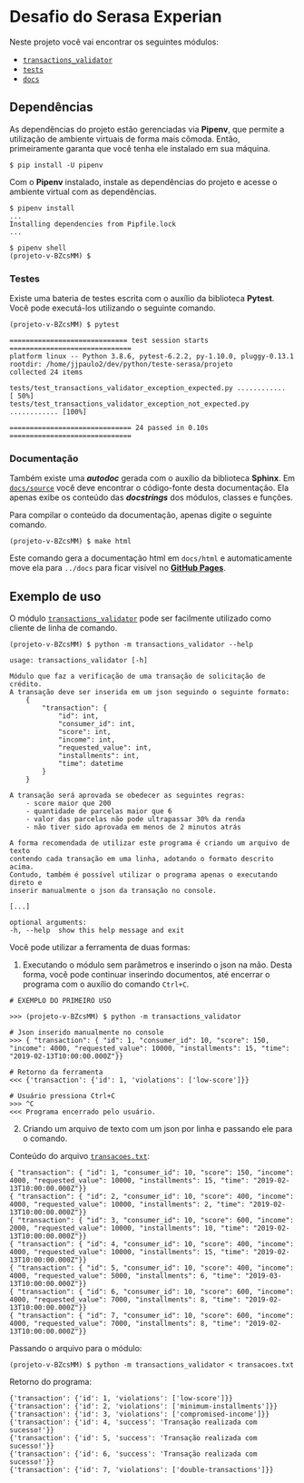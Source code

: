 # Desafio do Serasa Experian

Neste projeto você vai encontrar os seguintes módulos:

- [`transactions_validator`](./transactions_validator)
- [`tests`](./tests)
- [`docs`](./docs)

## Dependências

As dependências do projeto estão gerenciadas via **Pipenv**, que permite a utilização de ambiente virtuais de forma mais cômoda. Então, primeiramente garanta que você tenha ele instalado em sua máquina.

```shell
$ pip install -U pipenv
```

Com o **Pipenv** instalado, instale as dependências do projeto e acesse o ambiente virtual com as dependências.

```shell
$ pipenv install
...
Installing dependencies from Pipfile.lock
...

$ pipenv shell
(projeto-v-BZcsMM) $
```

### Testes

Existe uma bateria de testes escrita com o auxílio da biblioteca **Pytest**. Você pode executá-los utilizando o seguinte comando.

```shell
(projeto-v-BZcsMM) $ pytest
```
    ============================= test session starts ==============================
    platform linux -- Python 3.8.6, pytest-6.2.2, py-1.10.0, pluggy-0.13.1
    rootdir: /home/jjpaulo2/dev/python/teste-serasa/projeto
    collected 24 items                                                             

    tests/test_transactions_validator_exception_expected.py ............     [ 50%]
    tests/test_transactions_validator_exception_not_expected.py ............ [100%]

    ============================== 24 passed in 0.10s ==============================

### Documentação

Também existe uma ***autodoc*** gerada com o auxílio da biblioteca **Sphinx**. Em [`docs/source`](./docs/source) você deve encontrar o código-fonte desta documentação. Ela apenas exibe os conteúdo das ***docstrings*** dos módulos, classes e funções.

Para compilar o conteúdo da documentação, apenas digite o seguinte comando.

```shell
(projeto-v-BZcsMM) $ make html
```
 
 Este comando gera a documentação html em `docs/html` e automaticamente move ela para `../docs` para ficar visível no [**GitHub Pages**](https://jjpaulo2.github.io/desafio-serasa/).

## Exemplo de uso

O módulo [`transactions_validator`](./transactions_validator) pode ser facilmente utilizado como cliente de linha de comando.

```shell
(projeto-v-BZcsMM) $ python -m transactions_validator --help
```

    usage: transactions_validator [-h]

    Módulo que faz a verificação de uma transação de solicitação de crédito. 
    A transação deve ser inserida em um json seguindo o seguinte formato:
        { 
            "transaction": {
                "id": int, 
                "consumer_id": int, 
                "score": int, 
                "income": int, 
                "requested_value": int, 
                "installments": int, 
                "time": datetime
            }
        }

    A transação será aprovada se obedecer as seguintes regras:
        - score maior que 200
        - quantidade de parcelas maior que 6
        - valor das parcelas não pode ultrapassar 30% da renda
        - não tiver sido aprovada em menos de 2 minutos atrás

    A forma recomendada de utilizar este programa é criando um arquivo de texto
    contendo cada transação em uma linha, adotando o formato descrito acima.
    Contudo, também é possível utilizar o programa apenas o executando direto e
    inserir manualmente o json da transação no console.

    [...]

    optional arguments:
    -h, --help  show this help message and exit

Você pode utilizar a ferramenta de duas formas: 

1) Executando o módulo sem parâmetros e inserindo o json na mão. Desta forma, você pode continuar inserindo documentos, até encerrar o programa com o auxílio do comando `Ctrl+C`.

```shell
# EXEMPLO DO PRIMEIRO USO

>>> (projeto-v-BZcsMM) $ python -m transactions_validator

# Json inserido manualmente no console
>>> { "transaction": { "id": 1, "consumer_id": 10, "score": 150, "income": 4000, "requested_value": 10000, "installments": 15, "time": "2019-02-13T10:00:00.000Z"}} 

# Retorno da ferramenta
<<< {'transaction': {'id': 1, 'violations': ['low-score']}} 

# Usuário pressiona Ctrl+C
>>> ^C
<<< Programa encerrado pelo usuário.
```

2) Criando um arquivo de texto com um json por linha e passando ele para o comando. 
   
Conteúdo do arquivo [`transacoes.txt`](./transacoes.txt):
```
{ "transaction": { "id": 1, "consumer_id": 10, "score": 150, "income": 4000, "requested_value": 10000, "installments": 15, "time": "2019-02-13T10:00:00.000Z"}}
{ "transaction": { "id": 2, "consumer_id": 10, "score": 400, "income": 4000, "requested_value": 10000, "installments": 2, "time": "2019-02-13T10:00:00.000Z"}}
{ "transaction": { "id": 3, "consumer_id": 10, "score": 600, "income": 2000, "requested_value": 10000, "installments": 10, "time": "2019-02-13T10:00:00.000Z"}}
{ "transaction": { "id": 4, "consumer_id": 10, "score": 400, "income": 4000, "requested_value": 10000, "installments": 15, "time": "2019-02-13T10:00:00.000Z"}}
{ "transaction": { "id": 5, "consumer_id": 10, "score": 400, "income": 4000, "requested_value": 5000, "installments": 6, "time": "2019-03-13T10:00:00.000Z"}}
{ "transaction": { "id": 6, "consumer_id": 10, "score": 600, "income": 4000, "requested_value": 7000, "installments": 8, "time": "2019-02-13T10:00:00.000Z"}}
{ "transaction": { "id": 7, "consumer_id": 10, "score": 600, "income": 4000, "requested_value": 7000, "installments": 8, "time": "2019-02-13T10:00:00.000Z"}}
```

Passando o arquivo para o módulo:

```shell
(projeto-v-BZcsMM) $ python -m transactions_validator < transacoes.txt
```

Retorno do programa:

```
{'transaction': {'id': 1, 'violations': ['low-score']}}
{'transaction': {'id': 2, 'violations': ['minimum-installments']}}
{'transaction': {'id': 3, 'violations': ['compromised-income']}}
{'transaction': {'id': 4, 'success': 'Transação realizada com sucesso!'}}
{'transaction': {'id': 5, 'success': 'Transação realizada com sucesso!'}}
{'transaction': {'id': 6, 'success': 'Transação realizada com sucesso!'}}
{'transaction': {'id': 7, 'violations': ['double-transactions']}}
```
